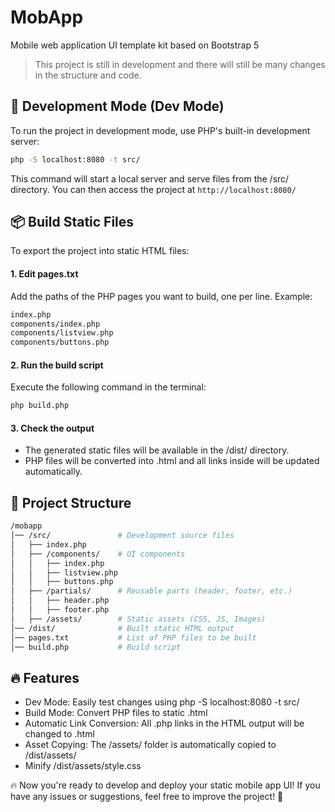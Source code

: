 # MobApp

Mobile web application UI template kit based on Bootstrap 5

> This project is still in development and there will still be many changes in the structure and code.


## 🚀 Development Mode (Dev Mode)

To run the project in development mode, use PHP's built-in development server:

```sh
php -S localhost:8080 -t src/
```

This command will start a local server and serve files from the /src/ directory.
You can then access the project at `http://localhost:8080/`

## 📦 Build Static Files

To export the project into static HTML files:

#### 1. Edit pages.txt

Add the paths of the PHP pages you want to build, one per line.
Example:

```bash
index.php
components/index.php
components/listview.php
components/buttons.php
```

#### 2. Run the build script

Execute the following command in the terminal:

```sh
php build.php
```

#### 3. Check the output

- The generated static files will be available in the /dist/ directory.
- PHP files will be converted into .html and all links inside will be updated automatically.

## 📂 Project Structure

```bash
/mobapp
│── /src/               # Development source files
│   ├── index.php
│   ├── /components/    # UI components
│   │   ├── index.php
│   │   ├── listview.php
│   │   ├── buttons.php
│   ├── /partials/      # Reusable parts (header, footer, etc.)
│   │   ├── header.php
│   │   ├── footer.php
│   ├── /assets/        # Static assets (CSS, JS, Images)
│── /dist/              # Built static HTML output
│── pages.txt           # List of PHP files to be built
│── build.php           # Build script
```

## 🔥 Features

- Dev Mode: Easily test changes using php -S localhost:8080 -t src/
- Build Mode: Convert PHP files to static .html
- Automatic Link Conversion: All .php links in the HTML output will be changed to .html
- Asset Copying: The /assets/ folder is automatically copied to /dist/assets/
- Minify /dist/assets/style.css

🔥 Now you're ready to develop and deploy your static mobile app UI!
If you have any issues or suggestions, feel free to improve the project! 🚀
